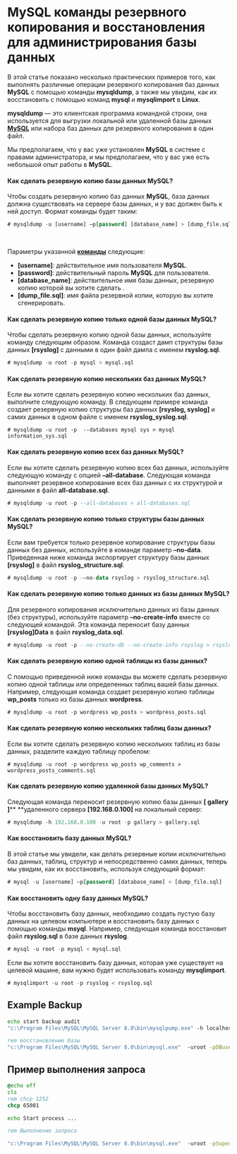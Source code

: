 # MySQL команды резервного копирования и восстановления для администрирования базы данных
В этой статье показано несколько практических примеров того, как выполнять различные операции резервного копирования баз данных **MySQL** с помощью команды **mysqldump**, а также мы увидим, как их восстановить с помощью команд **mysql** и **mysqlimport** в **Linux**.

**mysqldump** — это клиентская программа командной строки, она используется для выгрузки локальной или удаленной базы данных [**MySQL**](https://blog.sedicomm.com/2019/12/12/mysqldumper-instrument-rezervnogo-kopirovaniya-bazy-dannyh-mysql/) или набора баз данных для резервного копирования в один файл.

Мы предполагаем, что у вас уже установлен **MySQL** в системе  с правами администратора, и мы предполагаем, что у вас уже есть небольшой опыт работы в **MySQL**.

#### Как сделать резервную копию базы данных MySQL?

Чтобы создать резервную копию баз данных **MySQL**, база данных должна существовать на сервере базы данных, и у вас должен быть к ней доступ. Формат команды будет таким:

```sql
# mysqldump -u [username] –p[password] [database_name] > [dump_file.sql]
```

 

Параметры указанной [**команды**](https://blog.sedicomm.com/2019/10/23/kak-zapuskat-zaprosy-mysql-mariadb-neposredstvenno-iz-komandnoj-stroki-v-linux/) следующие:

* **\[username]**: действительное имя пользователя **MySQL**.
* **\[password]**: действительный пароль **MySQL** для пользователя.
* **\[database\_name]**: действительное имя базы данных, резервную копию которой вы хотите сделать .
* **\[dump\_file.sql]**: имя файла резервной копии, которую вы хотите сгенерировать.

#### Как сделать резервную копию только одной базы данных MySQL?
Чтобы сделать резервную копию одной базы данных, используйте команду следующим образом. Команда создаст дамп структуры базы данных **\[rsyslog]** с данными в один файл дампа с именем **rsyslog.sql**.

```sql
# mysqldump -u root -p mysql > mysql.sql
```

#### Как сделать резервную копию нескольких баз данных MySQL?

Если вы хотите сделать резервную копию нескольких баз данных, выполните следующую команду. В следующем примере команда создает резервную копию структуры баз данных **\[rsyslog, syslog]** и самих данных в одном файле с именем **rsyslog\_syslog.sql**.

```
# mysqldump -u root -p  --databases mysql sys > mysql information_sys.sql
```

#### Как сделать резервную копию всех баз данных MySQL?

Если вы хотите сделать резервную копию всех баз данных, используйте следующую команду с опцией **–all-database**. Следующая команда выполняет резервное копирование всех баз данных с их структурой и данными в файл **all-database.sql**.

```sql
# mysqldump -u root -p --all-databases > all-databases.sql
```

#### Как сделать резервную копию только структуры базы данных MySQL?

Если вам требуется только резервное копирование структуры базы данных без данных, используйте в команде параметр **–no-data**. Приведенная ниже команда экспортирует структуру базы данных **\[rsyslog]** в файл **rsyslog\_structure.sql**.

```sql
# mysqldump -u root -p -–no-data rsyslog > rsyslog_structure.sql
```

#### Как сделать резервную копию только данных из базы данных MySQL?

Для резервного копирования исключительно данных из базы данных (без структуры), используйте параметр **–no-create-info** вместе со следующей командой. Эта команда переносит базу данных **\[rsyslog]Data** в файл **rsyslog\_data.sql**.

```sql
# mysqldump -u root -p --no-create-db --no-create-info rsyslog > rsyslog_data.sql
```

#### Как сделать резервную копию одной таблицы из базы данных?

С помощью приведенной ниже команды вы можете сделать резервную копию одной таблицы или определенных таблиц вашей базы данных. Например, следующая команда создает резервную копию таблицы **wp\_posts** только из базы данных **wordpress**.
```sql
# mysqldump -u root -p wordpress wp_posts > wordpress_posts.sql
```

#### Как сделать резервную копию нескольких таблиц базы данных?

Если вы хотите сделать резервную копию нескольких таблиц из базы данных, разделите каждую таблицу пробелом:

```
# mysqldump -u root -p wordpress wp_posts wp_comments > wordpress_posts_comments.sql
```

#### Как сделать резервную копию удаленной базы данных MySQL?

Следующая команда переносит резервную копию базы данных **\[ gallery ]**** **удаленного сервера **\[192.168.0.100]** на локальный сервер:

```sql
# mysqldump -h 192.168.0.100 -u root -p gallery > gallery.sql
```

#### Как восстановить базу данных MySQL?

В этой статье мы увидели, как делать резервные копии исключительно баз данных, таблиц, структур и непосредственно самих данных, теперь мы увидим, как их восстановить, используя следующий формат:

```sql
# mysql -u [username] –p[password] [database_name] < [dump_file.sql]
```


#### Как восстановить одну базу данных MySQL?

Чтобы восстановить базу данных, необходимо создать пустую базу данных на целевом компьютере и восстановить базу данных с помощью команды **msyql**. Например, следующая команда восстановит файл **rsyslog.sql** в базе данных **rsyslog**.

```sql
# mysql -u root -p mysql < mysql.sql
```


Если вы хотите восстановить базу данных, которая уже существует на целевой машине, вам нужно будет использовать команду **mysqlimport**.

```sql
# mysqlimport -u root -p rsyslog < rsyslog.sql
```

## Example Backup
```bat
echo start backup audit
"c:\Program Files\MySQL\MySQL Server 8.0\bin\mysqlpump.exe" -h localhost -P 3306 -uroot -pDBuser audit> audit.sql

rem восстановление базы
"c:\Program Files\MySQL\MySQL Server 8.0\bin\mysql.exe"  -uroot -pDBuser mydbnew < charity.sql
```

## Пример выполнения запроса

```bat
@echo off
cls
rem chcp 1252
chcp 65001

echo Start process ...

rem Выполнение запроса

"c:\Program Files\MySQL\MySQL Server 8.0\bin\mysql.exe"  -uroot -pSuperpassword mydbnew < create.sql
```
